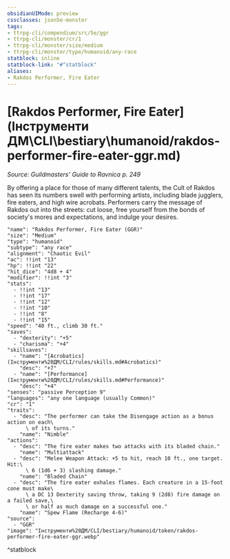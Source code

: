 ```yaml
---
obsidianUIMode: preview
cssclasses: json5e-monster
tags:
- ttrpg-cli/compendium/src/5e/ggr
- ttrpg-cli/monster/cr/1
- ttrpg-cli/monster/size/medium
- ttrpg-cli/monster/type/humanoid/any-race
statblock: inline
statblock-link: "#^statblock"
aliases:
- Rakdos Performer, Fire Eater
---
```

# [Rakdos Performer, Fire Eater](Інструменти ДМ\CLI\bestiary\humanoid/rakdos-performer-fire-eater-ggr.md)
*Source: Guildmasters' Guide to Ravnica p. 249*  

By offering a place for those of many different talents, the Cult of Rakdos has seen its numbers swell with performing artists, including blade jugglers, fire eaters, and high wire acrobats. Performers carry the message of Rakdos out into the streets: cut loose, free yourself from the bonds of society's mores and expectations, and indulge your desires.

```statblock
"name": "Rakdos Performer, Fire Eater (GGR)"
"size": "Medium"
"type": "humanoid"
"subtype": "any race"
"alignment": "Chaotic Evil"
"ac": !!int "13"
"hp": !!int "22"
"hit_dice": "4d8 + 4"
"modifier": !!int "3"
"stats":
  - !!int "13"
  - !!int "17"
  - !!int "12"
  - !!int "10"
  - !!int "8"
  - !!int "15"
"speed": "40 ft., climb 30 ft."
"saves":
  - "dexterity": "+5"
  - "charisma": "+4"
"skillsaves":
  - "name": "[Acrobatics](Інструменти%20ДМ/CLI/rules/skills.md#Acrobatics)"
    "desc": "+7"
  - "name": "[Performance](Інструменти%20ДМ/CLI/rules/skills.md#Performance)"
    "desc": "+4"
"senses": "passive Perception 9"
"languages": "any one language (usually Common)"
"cr": "1"
"traits":
  - "desc": "The performer can take the Disengage action as a bonus action on each\
      \ of its turns."
    "name": "Nimble"
"actions":
  - "desc": "The fire eater makes two attacks with its bladed chain."
    "name": "Multiattack"
  - "desc": "Melee Weapon Attack: +5 to hit, reach 10 ft., one target. Hit:\
      \ 6 (1d6 + 3) slashing damage."
    "name": "Bladed Chain"
  - "desc": "The fire eater exhales flames. Each creature in a 15-foot cone must make\
      \ a DC 13 Dexterity saving throw, taking 9 (2d8) fire damage on a failed save,\
      \ or half as much damage on a successful one."
    "name": "Spew Flame (Recharge 4-6)"
"source":
  - "GGR"
"image": "Інструменти%20ДМ/CLI/bestiary/humanoid/token/rakdos-performer-fire-eater-ggr.webp"
```
^statblock